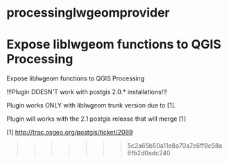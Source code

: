 processinglwgeomprovider
========================

Expose liblwgeom functions to QGIS Processing
=======
Expose liblwgeom functions to QGIS Processing

!!!Plugin DOESN'T work with postgis 2.0.* installations!!!

Plugin works ONLY with liblwgeom trunk version due to [1].

Plugin will works with the 2.1 postgis release that will merge [1]  

[1] http://trac.osgeo.org/postgis/ticket/2089
>>>>>>> 5c2a65b50a11e8a70a7c6ff9c58a6fb2d0adc240
